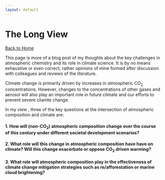 ```yaml
---
layout: default
---
```


# The Long View

[Back to Home](./)

This page is more of a blog post of my thoughts about the key challenges in atmospheric chemistry and its role in climate science. It is by no means exhaustive or even correct, rather opinions of mine formed after discussion with colleagues and reviews of the literature.

Climate change is primarily driven by increases in atmospheric CO<sub>2</sub> concentrations. However, changes to the concentrations of other gases and aerosol will also play an important role in future climate and our efforts to prevent severe cliamte change. 

In my view , three of the key questions at the intersection of atmospheric composition and climate are: 

#### 1. How will (non-CO<sub>2</sub>) atmospheric composition change over the course of this century under different societal development scenarios?  





#### 2. What role will this change in atmospheric composition have have on climate? Will this change exacerbate or oppose CO<sub>2</sub> driven warming?   






#### 3. What role will atmospheric composition play in the effectiveness of climate change mitigation strategies such as re/afforestation or marine cloud brightening? 

